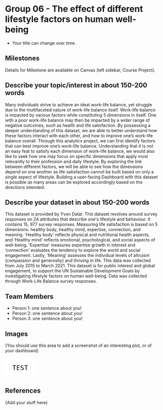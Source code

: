 # Group 06 - The effect of different lifestyle factors on human well-being

- Your title can change over time.

## Milestones

Details for Milestone are available on Canvas (left sidebar, Course Project).

## Describe your topic/interest in about 150-200 words

Many individuals strive to achieve an ideal work-life balance, yet struggle due to the multifaceted nature of work-life balance itself. Work-life balance is impacted by various factors while constituting 5 dimensions in itself. One with a poor work-life balance may then be impacted by a wider range of negative outcomes, such as health and life satisfaction. By possessing a deeper understanding of this dataset, we are able to better understand how these factors interact with each other, and how to improve one’s work-life balance overall. Through this analytics project, we can first identify factors that can best improve one’s work-life balance. Understanding that it is not an easy feat to satisfy each dimension of work-life balance, we would also like to seek how one may focus on specific dimensions that apply most relevantly to their profession and daily lifestyle. By exploring the link between different factors, we will be able to see how the dimensions depend on one another as life satisfaction cannot be built based on only a single aspect of lifestyle. Building a user-facing Dashboard with this dataset is possible as many areas can be explored accordingly based on the directions intended.

## Describe your dataset in about 150-200 words

This dataset is provided by Yvon Dalat. This dataset revolves around survey responses on 24 attributes that describe one's lifestyle and behaviour. It contains 15, 977 survey responses. Measuring life satisfaction is based on 5 dimensions: healthy body, healthy mind, expertise, connection, and meaning. ‘Healthy body’ reflects physical and nutritional health aspects, and ‘Healthy mind’ reflects emotional, psychological, and social aspects of well-being. ‘Expertise’ measures expertise growth in interest and ‘connection’ evaluates the tendency to explore the world and social engagement. Lastly, ‘Meaning’ assesses the individual levels of altruism (compassion and generosity) and thriving in life. This data was collected from July 2015 to March 2021. This dataset is for public interest and global engagement, to support the UN Sustainable Development Goals by investigating lifestyle factors on human well-being. Data was collected through Work-Life Balance survey responses.

## Team Members

- Person 1: one sentence about you!
- Person 2: one sentence about you!
- Person 3: one sentence about you!

## Images

{You should use this area to add a screenshot of an interesting plot, or of your dashboard}

<img src ="images/test.png" width="100px">

## References

{Add your stuff here}



